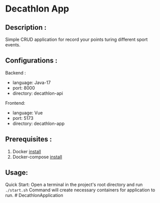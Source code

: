 # Decathlon App

## Description : 
Simple CRUD application for record your points turing different sport events.

## Configurations :
Backend : 
- language: Java-17
- port: 8000
- directory: decathlon-api
    
Frontend: 
- language: Vue
- port: 5173
- directory: decathlon-app

## Prerequisites :
1. Docker [install](https://docs.docker.com/engine/install/)
2. Docker-compose  [install](https://docs.docker.com/compose/install/)

## Usage:
Quick Start: Open a terminal in the project's root directory and run `./start.sh`
Command will create necessary containers for application to run.
#   D e c a t h l o n A p p l i c a t i o n  
 